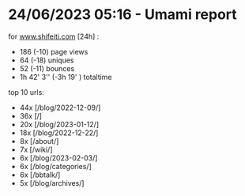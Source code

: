 # 24/06/2023 05:16 - Umami report
for www.shifeiti.com [24h] :

 - 186 (-10) page views
 - 64 (-18) uniques
 - 52 (-11) bounces
 - 1h 42' 3'' (-3h 19' ) totaltime


top 10 urls:
 - 44x [/blog/2022-12-09/]
 - 36x [/]
 - 20x [/blog/2023-01-12/]
 - 18x [/blog/2022-12-22/]
 - 8x [/about/]
 - 7x [/wiki/]
 - 6x [/blog/2023-02-03/]
 - 6x [/blog/categories/]
 - 6x [/bbtalk/]
 - 5x [/blog/archives/]


